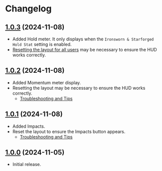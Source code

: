 # Changelog

## [1.0.3](https://github.com/jendave/token-note-hover/commits/main) (2024-11-08)

* Added Hold meter. It only displays when the `Ironsworn & Starforged` `Hold Stat` setting is enabled.
* [Resetting the layout for all users](https://github.com/jendave/token-action-hud-ironsworn?tab=readme-ov-file#troubleshooting-and-tips) may be necessary to ensure the HUD works correctly.

## [1.0.2](https://github.com/jendave/token-note-hover/commits/main) (2024-11-08)

* Added Momentum meter display.
* Resetting the layout may be necessary to ensure the HUD works correctly.
  * [Troubleshooting and Tips](https://github.com/jendave/token-action-hud-ironsworn?tab=readme-ov-file#troubleshooting-and-tips)

## [1.0.1](https://github.com/jendave/token-note-hover/commits/main) (2024-11-08)

* Added Impacts.
* Reset the layout to ensure the Impacts button appears.
  * [Troubleshooting and Tips](https://github.com/jendave/token-action-hud-ironsworn?tab=readme-ov-file#troubleshooting-and-tips)

## [1.0.0](https://github.com/jendave/token-note-hover/commits/main) (2024-11-05)

* Initial release.
